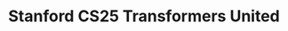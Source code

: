 ---
title: Stanford CS25 Transformers United 
tags: [Transformers,Research Papers]
style: fill
color: success
description: In this seminar, we examine the details of how transformers work, and dive deep into the different kinds of transformers and how they're applied in different fields. We do this through a combination of instructor lectures, guest lectures, and classroom discussions. We will invite people at the forefront of transformers research across different domains for guest lectures.
external_url: https://web.stanford.edu/class/cs25/prev_years/2023_winter/index.html

---
